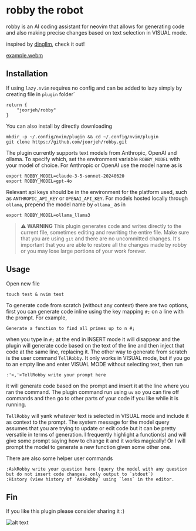 # robby the robot 
robby is an AI coding assistant for neovim that allows for generating code and also making precise changes based on text selection in VISUAL mode.

inspired by [dingllm](https://github.com/yacineMTB/dingllm.nvim/blob/master/README.md), check it out!

[example.webm](https://github.com/joorjeh/robby/assets/40566439/c342f794-4d41-44f0-80c7-fea495cd15f9)

## Installation
If using `lazy.nvim` requires no config and can be added to lazy simply by creating file in `plugin` folder`
```
return {
    "joorjeh/robby"
}
```
You can also install by directly downloading
```
mkdir -p ~/.config/nvim/plugin && cd ~/.config/nvim/plugin
git clone https://github.com/joorjeh/robby.git
```
The plugin currently supports text models from Anthropic, OpenAI and ollama.  To specify which, set the environment variable
`ROBBY_MODEL` with your model of choice.  For Anthropic or OpenAI use the model name as is
```
export ROBBY_MODEL=claude-3-5-sonnet-20240620
export ROBBY_MODEL=gpt-4o
```
Relevant api keys should be in the environment for the platform used, such as `ANTHROPIC_API_KEY` or `OPENAI_API_KEY`.
For models hosted locally through `ollama`, prepend the model name by `ollama_` as in 
```
export ROBBY_MODEL=ollama_llama3
```

> **⚠️ WARNING**
> This plugin generates code and writes directly to the current file, sometimes editing and rewriting the entire file. Make sure that you are using `git` and there are no uncommitted changes.  It's important that you are able to restore all the changes made by robby or you may lose large portions of your work forever. 

## Usage
Open new file
```
touch test & nvim test 
```
To generate code from scratch (without any context) there are two options, first you can generate code inline using the key
mapping `#;` on a line with the prompt.  For example,
```
Generate a function to find all primes up to n #;
```
when you type in `#;` at the end in INSERT mode it will disappear and the plugin will generate code based on the text of the line
and then inject that code at the same line, replacing it.  The other way to generate from scratch is the user command `TellRobby`.
It only works in VISUAL mode, but if you go to an empty line and enter VISUAL MODE without selecting text, then run 
```
:'<,'>TellRobby write your prompt here
```
it will generate code based on the prompt and insert it at the line where you ran the command.  The plugin command run using `uv` so
you can fire off commands and then go to other parts of your code if you like while it is running.

`TellRobby` will yank whatever text is selected in VISUAL mode and include it as context to the prompt.  The system message for the
model query assumes that you are trying to update or edit code but it can be pretty versatile in terms of generation.  I frequently 
highlight a function(s) and will give some prompt saying how to change it and it works magically!  Or I will prompt the model
to generate a new function given some other one. 

There are also some helper user commands
```
:AskRobby write your question here (query the model with any question but do not insert code changes, only output to `stdout`)
:History (view history of `AskRobby` using `less` in the editor.
```
## Fin
If you like this plugin please consider sharing it :)

![alt text](https://github.com/joorjeh/robby/blob/main/robby.png?raw=true)
